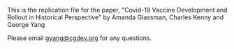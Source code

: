 This is the replication file for the paper, "Covid-19 Vaccine Development and Rollout in Historical Perspective" by Amanda Glassman, Charles Kenny and George Yang

Please email gyang@cgdev.org for any questions.
